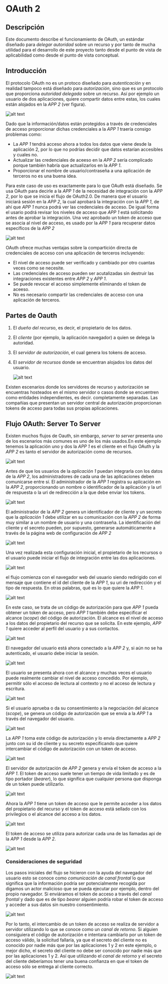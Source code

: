 # OAuth 2

## Descripción

Este documento describe el funcionamiento de OAuth, un estándar diseñado para *delegar autoridad* sobre un recurso y por tanto de mucha utilidad para el desarrollo de este proyecto tanto desde el punto de vista de aplicabilidad como desde el punto de vista conceptual.

## Introducción

El protocolo OAuth no es un protoco diseñado para *autenticación* y en realidad tampoco está diseñado para *autorización*, sino que es un protocolo que proporciona *autoridad delegada* sobre un recurso. Así por ejemplo un usuario de dos aplicaciones, quiere compartir datos entre estas, los cuales están alojados en la *APP 2* (ver figura).

   ![alt text](./img/why_oauth.png "Title")

Dado que la información/datos están protegidos a través de credenciales de acceso proporcionar dichas credenciales a la *APP 1* traería consigo problemas como:

- La *APP 1* tendrá acceso ahora a todos los datos que viene desde la aplicación 2, por lo que no podrías decidir que datos estarían accesibles y cuales no.
- Actualizar las credenciales de aceeso en la *APP 2* sería complicado porque también habría que actualizarlos en la *APP 1*.
- Proporcionar el nombre de usuario/contraseña a una aplicación de terceros no es una buena idea.

Para este caso de uso es exactamente para lo que OAuth está diseñado. Se usa OAuth para decirle a la *APP 1* de la necesidad de integración con la *APP 2*, por lo que se inicia el flujo de OAuth2.0. De manera que el usuario iniciará sesión en la *APP 2*, la cual aprobará la integración con la *APP 1*, de ahí que *APP 1* nunca podrá ver las credenciales de acceso. De igual forma el usario podrá revisar los niveles de acceso que *APP 1* está solicitando antes de aprobar la integración. Una vez aprobado un token de acceso que se asocia al nivel de acceso, es usado por la *APP 1* para recuperar datos específicos de la *APP 2*

   ![alt text](./img/why_oauth_response.png "Title")

OAuth ofrece muchas ventajas sobre la compartición directa de credenciales de acceso con una aplicación de terceros incluyendo:

- El nivel de acceso puede ser verificado y cambiado por otro cuantas veces como se necesite.
- Las credenciales de acceso pueden ser acutalizadas sin destruir las integraciones existentes entre *APP 2* y *APP 1*.
- Se puede revocar el acceso simplemente eliminando el token de aceeso.
- No es necesario compartir las credenciales de acceso con una aplicación de terceros.

## Partes de Oauth

1. El *dueño del recurs*o, es decir, el propietario de los datos.
2. El *cliente* (por ejemplo, la aplicación navegador) a quien se delega la autoridad.
3. El *servidor de autorización*, el cual genera los tokens de acceso.
4. El *servidor de recursos* donde se encuentran alojados los datos del usuario.

   ![alt text](./img/oauth_parties.png "Title")

Existen escenarios donde los servidores de recurso y autorización se encuentras hosteados en el mismo servidor o casos donde se encuentren como entidades independientes, es decir. completamente separadas. Las compañias que presentan un servidor central de autorización proporcionan tokens de acceso para todas sus propias aplicaciones.

## Flujo OAuth: Server To Server

Existen muchos flujos de Oauth, sin embargo, *server to server* presenta uno de los escenarios más comunes es uno de los más usados.En este ejemplo tenemos la aplicación uno y dos la *APP 1* es el cliente en el flujo OAuth y la *APP 2* es tanto el servidor de autorización como de recursos.

   ![alt text](./img/server_to_server.png "Title")

Antes de que los usuarios de la *aplicación 1* puedan integrarla con los datos de la *APP 2*, los administradores de cada una de las aplicaciones deben comunicarse entre sí. El administrador de la *APP 1* registra su aplicación en la *APP 2*, proporcionando un nombre o identificador de la aplicación y la url de respuesta o la uri de redirección a la que debe enviar los tokens. 

   ![alt text](./img/server_to_server_two.png "Title")

El administrador de la *APP 2* genera un identificador de cliente y un secreto que la *aplicación 1* debe utilizar en su comunicación con la *APP 2* de forma muy similar a un nombre de usuario y una contraseña. La identificación del cliente y el secreto pueden, por supuesto, generarse automáticamente a través de la página web de configuración de *APP 2* 

   ![alt text](./img/server_to_server_three.png "Title")

Una vez realizada esta configuración inicial, el propietario de los recursos o el usuario puede iniciar el flujo de integración entre las dos aplicaciones.

   ![alt text](./img/server_to_server_four.png "Title")

el flujo comienza con el navegador web del usuario siendo redirigido con el mensaje que contiene el id del cliente de la *APP 1*,  su uri de redirección y el tipo de respuesta. En otras palabras, qué es lo que quiere la *APP 1*.

   ![alt text](./img/server_to_server_five.png "Title")

En este caso, se trata de un código de autorización para que *APP 1* pueda obtener un token de acceso, pero *APP 1* también debe especificar el alcance (*scope*) del código de autorización. El alcance es el nivel de acceso a los datos del propietario del recurso que se solicita. En este ejemplo, *APP 1* quiere acceder al perfil del usuario y a sus contactos.

   ![alt text](./img/server_to_server_six.png "Title")

El navegador del usuario está ahora conectado a la *APP 2* y, si aún no se ha autenticado, el usuario debe iniciar la sesión.

   ![alt text](./img/server_to_server_seven.png "Title")

El usuario se presenta ahora con el alcance y muchas veces el usuario puede realmente cambiar el nivel de acceso concedido. Por ejemplo, permitir sólo el acceso de lectura al contexto y no el acceso de lectura y escritura.

   ![alt text](./img/server_to_server_eigth.png "Title")

Si el usuario aprueba o da su consentimiento a la negociación del alcance (*scope*), se genera un código de autorización que se envía a la *APP 1* a través del navegador del usuario.

   ![alt text](./img/server_to_server_nine.png "Title")

La *APP 1* toma este código de autorización y lo envía directamente a *APP 2* junto con su id de cliente y su secreto especificando que quiere intercambiar el código de autorización con un token de acceso.

   ![alt text](./img/server_to_server_ten.png "Title")

El servidor de autorización de *APP 2* genera y envía el token de acceso a la *APP 1*. El token de acceso suele tener un tiempo de vida limitado y es de tipo portador (*bearer*), lo que significa que cualquier persona que disponga de un token puede utilizarlo.

   ![alt text](./img/server_to_server_eleven.png "Title")

Ahora la *APP 1* tiene un token de acceso que le permite acceder a los datos del propietario del recurso y el token de acceso está sellado con los privilegios o el alcance del acceso a los datos.

   ![alt text](./img/server_to_server_twelve.png "Title")

El token de acceso se utiliza para autorizar cada una de las llamadas api de la *APP 1* desde la *APP 2*.

   ![alt text](./img/server_to_server_thirdteen.png "Title")

### Consideraciones de seguridad

Los pasos iniciales del flujo se hicieron con la ayuda del navegador del usuario esto se conoce como *comunicación de canal frontal* lo que significa que la información podría ser potencialmente recogida por digamos un actor malicioso que se pueda ejecutar por ejemplo, dentro del propio navegador. Si enviáramos el token de acceso a través del *canal frontal* y dado que es de tipo *bearer* alguien podría robar el token de acceso y acceder a sus datos sin nuestro consentimiento.

   ![alt text](./img/front_channel.png "Title")

Por lo tanto, el intercambio de un token de acceso se realiza de servidor a servidor utilizando lo que se conoce como un *canal de retorno*. Si alguien consiguiera el código de autorización e intentara cambiarlo por un token de acceso válido, la solicitud fallaría, ya que el secreto del cliente no es conocido por nadie más que por las aplicaciones 1 y 2 en este ejemplo, o mejor dicho, el secreto del cliente no debe ser conocido por nadie más que por las aplicaciones 1 y 2. Así que utilizando el *canal de retorno* y el secreto del cliente deberíamos tener una buena confianza en que el token de acceso sólo se entrega al cliente correcto.

   ![alt text](./img/back_channel.png "Title")
